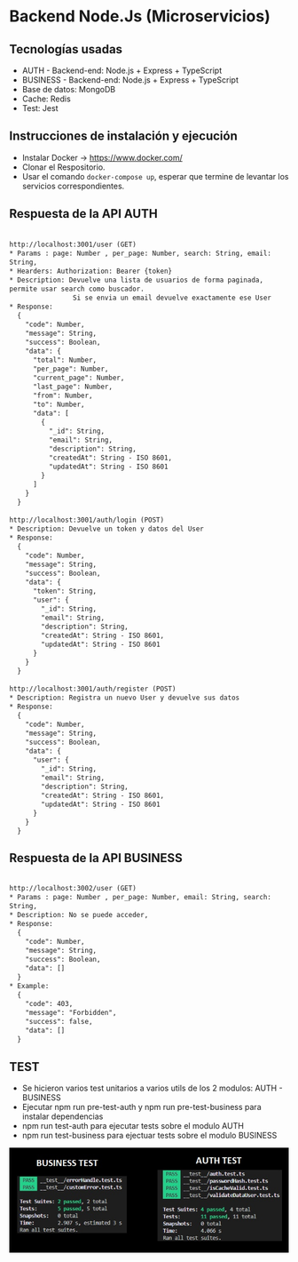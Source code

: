 # Backend Node.Js (Microservicios)

## Tecnologías usadas

* AUTH - Backend-end: Node.js + Express + TypeScript
* BUSINESS - Backend-end: Node.js + Express + TypeScript
* Base de datos: MongoDB
* Cache: Redis
* Test: Jest


## Instrucciones de instalación y ejecución

* Instalar Docker -> https://www.docker.com/
* Clonar el Respositorio.
* Usar el comando `docker-compose up`, esperar que termine de levantar los servicios correspondientes.

## Respuesta de la API AUTH

```

http://localhost:3001/user (GET)
* Params : page: Number , per_page: Number, search: String, email: String,
* Hearders: Authorization: Bearer {token}
* Description: Devuelve una lista de usuarios de forma paginada, permite usar search como buscador.
                Si se envia un email devuelve exactamente ese User
* Response:
  {
    "code": Number,
    "message": String,
    "success": Boolean,
    "data": {
      "total": Number,
      "per_page": Number,
      "current_page": Number,
      "last_page": Number,
      "from": Number,
      "to": Number,
      "data": [
        {
          "_id": String,
          "email": String,
          "description": String,
          "createdAt": String - ISO 8601,
          "updatedAt": String - ISO 8601
        }
      ]
    }
  }

http://localhost:3001/auth/login (POST)
* Description: Devuelve un token y datos del User
* Response:
  {
    "code": Number,
    "message": String,
    "success": Boolean,
    "data": {
      "token": String,
      "user": {
        "_id": String,
        "email": String,
        "description": String,
        "createdAt": String - ISO 8601,
        "updatedAt": String - ISO 8601
      }
    }
  }

http://localhost:3001/auth/register (POST)
* Description: Registra un nuevo User y devuelve sus datos
* Response:
  {
    "code": Number,
    "message": String,
    "success": Boolean,
    "data": {
      "user": {
        "_id": String,
        "email": String,
        "description": String,
        "createdAt": String - ISO 8601,
        "updatedAt": String - ISO 8601
      }
    }
  }

```

## Respuesta de la API BUSINESS
```

http://localhost:3002/user (GET)
* Params : page: Number , per_page: Number, email: String, search: String,
* Description: No se puede acceder,
* Response:
  {
    "code": Number,
    "message": String,
    "success": Boolean,
    "data": []
  }
* Example:
  {
    "code": 403,
    "message": "Forbidden",
    "success": false,
    "data": []
  }

```

## TEST
* Se hicieron varios test unitarios a varios utils de los 2 modulos: AUTH - BUSINESS
* Ejecutar npm run pre-test-auth y npm run pre-test-business para instalar dependencias
* npm run test-auth para ejecutar tests sobre el modulo AUTH
* npm run test-business para ejectuar tests sobre el modulo BUSINESS

![1](./test.jpg)
